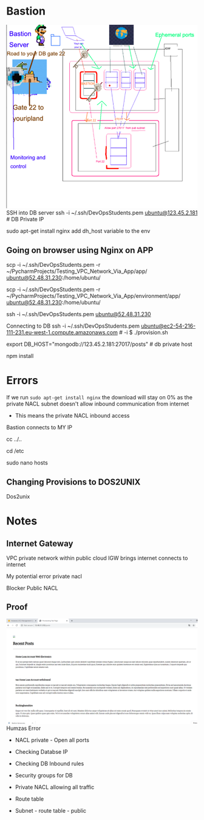 # Bastion 
![Bastion](images/Bastion-Server.png)
SSH into DB server
ssh -i ~/.ssh/DevOpsStudents.pem ubuntu@123.45.2.181 # DB Private IP

sudo apt-get install nginx
add dh_host variable to the env 

## Going on browser using Nginx on APP
scp -i ~/.ssh/DevOpsStudents.pem -r ~/PycharmProjects/Testing_VPC_Network_Via_App/app/ ubuntu@52.48.31.230:/home/ubuntu/

scp -i ~/.ssh/DevOpsStudents.pem -r ~/PycharmProjects/Testing_VPC_Network_Via_App/environment/app/ ubuntu@52.48.31.230:/home/ubuntu/

ssh -i ~/.ssh/DevOpsStudents.pem ubuntu@52.48.31.230

Connecting to DB
ssh -i ~/.ssh/DevOpsStudents.pem ubuntu@ec2-54-216-111-231.eu-west-1.compute.amazonaws.com # -i $ ./provision.sh

export DB_HOST="mongodb://123.45.2.181:27017/posts" # db private host

npm install 

# Errors
If we run ```sudo apt-get install nginx``` the download will stay on 0% as the private NACL subnet doesn't allow inbound communication from internet

- This means the private NACL inbound access

Bastion connects to MY IP

cc ../..

cd /etc 

sudo nano hosts

## Changing Provisions to DOS2UNIX
Dos2unix 

# Notes
## Internet Gateway
VPC private network within public cloud
IGW brings internet connects to internet 



My potential error
private nacl

Blocker Public NACL

## Proof
![proof](images/proof.png)
Humzas Error
- NACL private - Open all ports 

- Checking Databse IP 
- Checking DB Inbound rules 
- Security groups for DB
- Private NACL allowing all traffic 
- Route table 
- Subnet - route table - public
